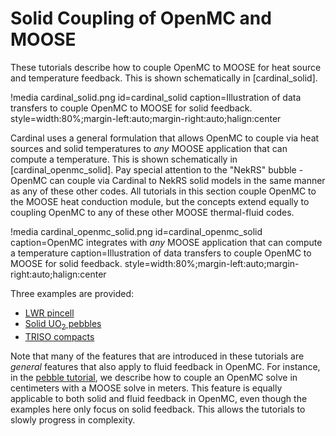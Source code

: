 # Solid Coupling of OpenMC and MOOSE

These tutorials describe how to couple OpenMC to MOOSE for heat source
and temperature feedback. This is shown schematically in [cardinal_solid].

!media cardinal_solid.png
  id=cardinal_solid
  caption=Illustration of data transfers to couple OpenMC to MOOSE for solid feedback.
  style=width:80%;margin-left:auto;margin-right:auto;halign:center

Cardinal uses a general formulation that allows OpenMC to couple via heat sources
and solid temperatures to *any* MOOSE application that can compute a temperature.
This is shown schematically in [cardinal_openmc_solid]. Pay special attention to the
"NekRS" bubble - OpenMC can couple via Cardinal to NekRS solid models in the same manner
as any of these other codes.
All tutorials in this
section couple OpenMC to the MOOSE heat conduction module, but the concepts
extend equally to coupling OpenMC to any of these other MOOSE thermal-fluid codes.

!media cardinal_openmc_solid.png
  id=cardinal_openmc_solid
  caption=OpenMC integrates with *any* MOOSE application that can compute a temperature
  caption=Illustration of data transfers to couple OpenMC to MOOSE for solid feedback.
  style=width:80%;margin-left:auto;margin-right:auto;halign:center

Three examples are provided:

- [LWR pincell](pincell1.md)
- [Solid UO$_2$ pebbles](triso.md)
- [TRISO compacts](gas_compact.md)

Note that many of the features that are introduced in these
tutorials are *general* features that also apply to fluid feedback in OpenMC.
For instance, in the [pebble tutorial](triso.md), we describe how to
couple an OpenMC solve in centimeters with a MOOSE solve in meters. This
feature is equally applicable to both solid and fluid feedback in OpenMC,
even though the examples here only focus on solid feedback. This allows
the tutorials to slowly progress in complexity.
